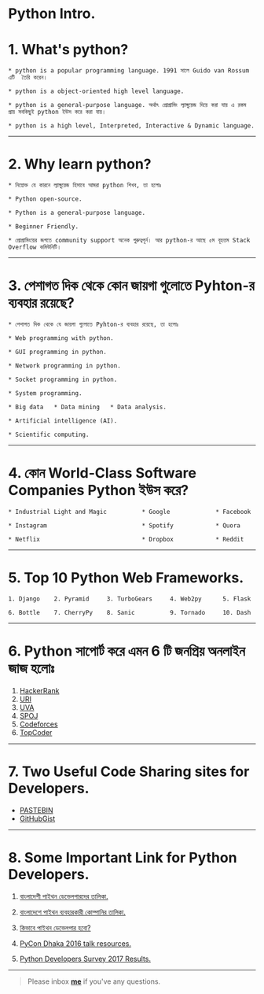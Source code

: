 # Python Intro.

# 1. What's python?

 	* python is a popular programming language. 1991 সালে Guido van Rossum  এটি  তৈরি করেন।

 	* python is a object-oriented high level language.

 	* python is a general-purpose language. অর্থাৎ প্রোগ্রামিং ল্যাঙ্গুয়েজ দিয়ে করা যায় এ রকম প্রায় সবকিছুই python ইউস করে করা যায়।

 	* python is a high level, Interpreted, Interactive & Dynamic language.

---

# 2. Why learn python? 

	* নিম্নোক্ত যে কারনে ল্যাঙ্গুয়েজ হিসাবে আমরা python শিখব, তা হলোঃ

	* Python open-source.

	* Python is a general-purpose language.

	* Beginner Friendly.

	* প্রোগ্রামিংয়ের জগতে community support অনেক গুরুত্বপূর্ন। আর python-র আছে ৫ম বূহত্তম Stack Overflow কমিউনিটি।
	
---

# 3. পেশাগত দিক থেকে কোন জায়গা গুলোতে Pyhton-র ব্যবহার রয়েছে?

	* পেশাগত দিক থেকে যে জায়গা গুলোতে Pyhton-র ব্যবহার রয়েছে, তা হলোঃ 

	* Web programming with python.

	* GUI programming in python.

	* Network programming in python.

	* Socket programming in python.

	* System programming.

	* Big data   * Data mining   * Data analysis.

	* Artificial intelligence (AI).

	* Scientific computing.

---

# 4. কোন World-Class Software Companies Python ইউস করে?

	* Industrial Light and Magic          * Google             * Facebook

	* Instagram                           * Spotify            * Quora

	* Netflix                             * Dropbox            * Reddit

---

# 5. Top 10 Python Web Frameworks.
	1. Django    2. Pyramid     3. TurboGears     4. Web2py      5. Flask

	6. Bottle    7. CherryPy    8. Sanic          9. Tornado     10. Dash

---

# 6. Python সাপোর্ট করে এমন 6 টি জনপ্রিয় অনলাইন জাজ হলোঃ

1. [HackerRank](https://www.hackerrank.com/)           
2. [URI](https://www.urionlinejudge.com.br/)                
3. [UVA](https://uva.onlinejudge.org/)
4. [SPOJ](https://www.spoj.com/)      
5. [Codeforces](https://codeforces.com/)              
6. [TopCoder](https://www.topcoder.com/)

---

# 7. Two Useful Code Sharing sites for Developers.

* [PASTEBIN](https://pastebin.com/) 
* [GitHubGist](https://gist.github.com/)

---

# 8. Some Important Link for Python Developers.

1. [বাংলাদেশী পাইথন ডেভেলপারদের তালিকা.](https://www.facebook.com/notes/python-bangladesh/%E0%A6%AC%E0%A6%BE%E0%A6%82%E0%A6%B2%E0%A6%BE%E0%A6%A6%E0%A7%87%E0%A6%B6%E0%A7%80-%E0%A6%AA%E0%A6%BE%E0%A6%87%E0%A6%A5%E0%A6%A8-%E0%A6%A1%E0%A7%87%E0%A6%AD%E0%A7%87%E0%A6%B2%E0%A6%AA%E0%A6%BE%E0%A6%B0%E0%A6%A6%E0%A7%87%E0%A6%B0-%E0%A6%A4%E0%A6%BE%E0%A6%B2%E0%A6%BF%E0%A6%95%E0%A6%BE/755470381221048/)

2. [বাংলাদেশে পাইথন ব্যবহারকারী কোম্পানির তালিকা.](https://www.facebook.com/notes/python-bangladesh/%E0%A6%AC%E0%A6%BE%E0%A6%82%E0%A6%B2%E0%A6%BE%E0%A6%A6%E0%A7%87%E0%A6%B6%E0%A7%87-%E0%A6%AA%E0%A6%BE%E0%A6%87%E0%A6%A5%E0%A6%A8-%E0%A6%AC%E0%A7%8D%E0%A6%AF%E0%A6%AC%E0%A6%B9%E0%A6%BE%E0%A6%B0%E0%A6%95%E0%A6%BE%E0%A6%B0%E0%A7%80-%E0%A6%95%E0%A7%8B%E0%A6%AE%E0%A7%8D%E0%A6%AA%E0%A6%BE%E0%A6%A8%E0%A6%BF%E0%A6%B0-%E0%A6%A4%E0%A6%BE%E0%A6%B2%E0%A6%BF%E0%A6%95%E0%A6%BE/755247844576635/)

3. [কিভাবে পাইথন ডেভেলপার হবো?](https://www.facebook.com/notes/python-bangladesh/%E0%A6%95%E0%A6%BF%E0%A6%AD%E0%A6%BE%E0%A6%AC%E0%A7%87-%E0%A6%AA%E0%A6%BE%E0%A6%87%E0%A6%A5%E0%A6%A8-%E0%A6%A1%E0%A7%87%E0%A6%AD%E0%A7%87%E0%A6%B2%E0%A6%AA%E0%A6%BE%E0%A6%B0-%E0%A6%B9%E0%A6%AC%E0%A7%8B/822415181193234/)

4. [PyCon Dhaka 2016 talk resources.](https://www.facebook.com/notes/python-bangladesh/pycon-dhaka-2016-talk-resources/850957758338976/)

5. [Python Developers Survey 2017 Results.](https://www.jetbrains.com/research/python-developers-survey-2017/?dclid=CL6BlK6ZkN0CFQV5jwodfskFNw)	 

---

> Please inbox **[me](https://www.facebook.com/shoriot)** if you've any questions.